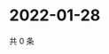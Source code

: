 # 2022-01-28

共 0 条

<!-- BEGIN WEIBO -->
<!-- 最后更新时间 Fri Jan 28 2022 18:01:01 GMT+0800 (China Standard Time) -->

<!-- END WEIBO -->
